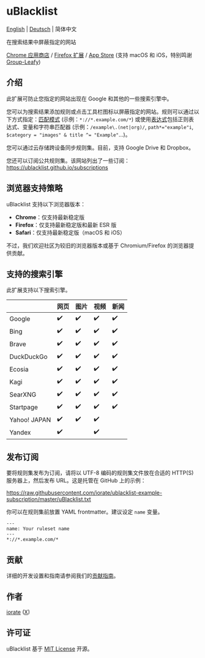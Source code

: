 # uBlacklist

[English](README.md) | [Deutsch](README.de.md) | 简体中文

在搜索结果中屏蔽指定的网站

[Chrome 应用商店](https://chrome.google.com/webstore/detail/ublacklist/pncfbmialoiaghdehhbnbhkkgmjanfhe) / [Firefox 扩展](https://addons.mozilla.org/en-US/firefox/addon/ublacklist/) / [App Store](https://apps.apple.com/us/app/ublacklist-for-safari/id1547912640) (支持 macOS 和 iOS，特别鸣谢 [Group-Leafy](https://github.com/HoneyLuka/uBlacklist/tree/safari-port/safari-project))

## 介绍

此扩展可防止您指定的网站出现在 Google 和其他的一些搜索引擎中。

您可以为搜索结果添加规则或点击工具栏图标以屏蔽指定的网站。规则可以通过以下方式指定：[匹配模式](https://ublacklist.github.io/docs/advanced-features#match-patterns) (示例：`*://*.example.com/*`) 或使用[表达式](https://ublacklist.github.io/docs/advanced-features#expressions)包括正则表达式、变量和字符串匹配器 (示例：`/example\.(net|org)/`, `path*="example"i`, `$category = "images" & title ^= "Example"`…)。

您可以通过云存储跨设备同步规则集。目前，支持 Google Drive 和 Dropbox。

您还可以订阅公共规则集。该网站列出了一些订阅：
https://ublacklist.github.io/subscriptions

## 浏览器支持策略

uBlacklist 支持以下浏览器版本：

- **Chrome**：仅支持最新稳定版
- **Firefox**：仅支持最新稳定版和最新 ESR 版
- **Safari**：仅支持最新稳定版（macOS 和 iOS）

不过，我们欢迎社区为较旧的浏览器版本或基于 Chromium/Firefox 的浏览器提供贡献。

## 支持的搜索引擎

此扩展支持以下搜索引擎。

<!-- prettier-ignore-start -->

|  | 网页 | 图片 | 视频 | 新闻 |
| --- | --- | --- | --- | --- |
| Google | :heavy_check_mark: | :heavy_check_mark: | :heavy_check_mark: | :heavy_check_mark: |
| Bing | :heavy_check_mark: | :heavy_check_mark: | :heavy_check_mark: | :heavy_check_mark: |
| Brave | :heavy_check_mark: | :heavy_check_mark: | :heavy_check_mark: | :heavy_check_mark: |
| DuckDuckGo | :heavy_check_mark: | :heavy_check_mark: | :heavy_check_mark: | :heavy_check_mark: |
| Ecosia | :heavy_check_mark: | :heavy_check_mark: | :heavy_check_mark: | :heavy_check_mark: |
| Kagi | :heavy_check_mark: | :heavy_check_mark: | :heavy_check_mark: | :heavy_check_mark: |
| SearXNG | :heavy_check_mark: | :heavy_check_mark: | :heavy_check_mark: | :heavy_check_mark: |
| Startpage | :heavy_check_mark: | :heavy_check_mark: | :heavy_check_mark: | :heavy_check_mark: |
| Yahoo! JAPAN | :heavy_check_mark: | :heavy_check_mark: | :heavy_check_mark: |  |
| Yandex | :heavy_check_mark: |  | :heavy_check_mark: |  |

<!-- prettier-ignore-end -->

## 发布订阅

要将规则集发布为订阅，请将以 UTF-8 编码的规则集文件放在合适的 HTTP(S) 服务器上，然后发布 URL。这是托管在 GitHub 上的示例：

https://raw.githubusercontent.com/iorate/ublacklist-example-subscription/master/uBlacklist.txt

你可以在规则集前放置 YAML frontmatter。建议设定 `name` 变量。

```
---
name: Your ruleset name
---
*://*.example.com/*
```

## 贡献

详细的开发设置和指南请参阅我们的[贡献指南](CONTRIBUTING.md)。

## 作者

[iorate](https://github.com/iorate) ([X](https://x.com/iorate))

## 许可证

uBlacklist 基于 [MIT License](LICENSE.txt) 开源。
